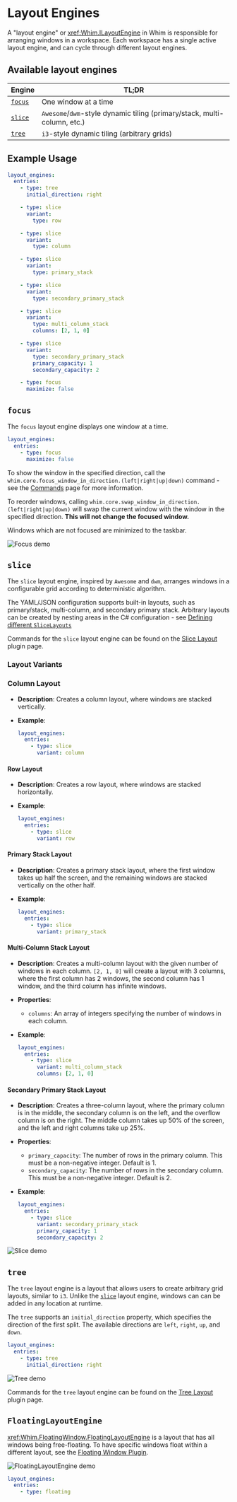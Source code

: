 # Layout Engines

A "layout engine" or <xref:Whim.ILayoutEngine> in Whim is responsible for arranging windows in a workspace. Each workspace has a single active layout engine, and can cycle through different layout engines.

## Available layout engines

| Engine            | TL;DR                                                                    |
| ----------------- | ------------------------------------------------------------------------ |
| [`focus`](#focus) | One window at a time                                                     |
| [`slice`](#slice) | `Awesome`/`dwm`-style dynamic tiling (primary/stack, multi-column, etc.) |
| [`tree`](#tree)   | `i3`-style dynamic tiling (arbitrary grids)                              |

## Example Usage

```yaml
layout_engines:
  entries:
    - type: tree
      initial_direction: right

    - type: slice
      variant:
        type: row

    - type: slice
      variant:
        type: column

    - type: slice
      variant:
        type: primary_stack

    - type: slice
      variant:
        type: secondary_primary_stack

    - type: slice
      variant:
        type: multi_column_stack
        columns: [2, 1, 0]

    - type: slice
      variant:
        type: secondary_primary_stack
        primary_capacity: 1
        secondary_capacity: 2

    - type: focus
      maximize: false
```

## `focus`

The `focus` layout engine displays one window at a time.

```yaml
layout_engines:
  entries:
    - type: focus
      maximize: false
```

To show the window in the specified direction, call the `whim.core.focus_window_in_direction.(left|right|up|down)` command - see the [Commands](commands.md) page for more information.

To reorder windows, calling `whim.core.swap_window_in_direction.(left|right|up|down)` will swap the current window with the window in the specified direction. **This will not change the focused window.**

Windows which are not focused are minimized to the taskbar.

![Focus demo](../../images/focus-layout-demo.gif)

## `slice`

The `slice` layout engine, inspired by `Awesome` and `dwm`, arranges windows in a configurable grid according to deterministic algorithm.

The YAML/JSON configuration supports built-in layouts, such as primary/stack, multi-column, and secondary primary stack. Arbitrary layouts can be created by nesting areas in the C# configuration - see [Defining different `SliceLayouts`](../../script/core/layout-engines.md#defining-different-slicelayouts)

Commands for the `slice` layout engine can be found on the [Slice Layout](../plugins/slice-layout.md#commands) plugin page.

### Layout Variants

### Column Layout

- **Description**: Creates a column layout, where windows are stacked vertically.
- **Example**:

  ```yaml
  layout_engines:
    entries:
      - type: slice
        variant: column
  ```

#### Row Layout

- **Description**: Creates a row layout, where windows are stacked horizontally.
- **Example**:

  ```yaml
  layout_engines:
    entries:
      - type: slice
        variant: row
  ```

#### Primary Stack Layout

- **Description**: Creates a primary stack layout, where the first window takes up half the screen, and the remaining windows are stacked vertically on the other half.
- **Example**:

  ```yaml
  layout_engines:
    entries:
      - type: slice
        variant: primary_stack
  ```

#### Multi-Column Stack Layout

- **Description**: Creates a multi-column layout with the given number of windows in each column. `[2, 1, 0]` will create a layout with 3 columns, where the first column has 2 windows, the second column has 1 window, and the third column has infinite windows.
- **Properties**:
  - `columns`: An array of integers specifying the number of windows in each column.
- **Example**:

  ```yaml
  layout_engines:
    entries:
      - type: slice
        variant: multi_column_stack
        columns: [2, 1, 0]
  ```

#### Secondary Primary Stack Layout

- **Description**: Creates a three-column layout, where the primary column is in the middle, the secondary column is on the left, and the overflow column is on the right. The middle column takes up 50% of the screen, and the left and right columns take up 25%.
- **Properties**:
  - `primary_capacity`: The number of rows in the primary column. This must be a non-negative integer. Default is 1.
  - `secondary_capacity`: The number of rows in the secondary column. This must be a non-negative integer. Default is 2.
- **Example**:

  ```yaml
  layout_engines:
    entries:
      - type: slice
        variant: secondary_primary_stack
        primary_capacity: 1
        secondary_capacity: 2
  ```

![Slice demo](../../images/slice-layout-demo.gif)

## `tree`

The `tree` layout engine is a layout that allows users to create arbitrary grid layouts, similar to `i3`. Unlike the [`slice`](#slice) layout engine, windows can can be added in any location at runtime.

The `tree` supports an `initial_direction` property, which specifies the direction of the first split. The available directions are `left`, `right`, `up`, and `down`.

```yaml
layout_engines:
  entries:
    - type: tree
      initial_direction: right
```

![Tree demo](../../images/tree-layout-demo.gif)

Commands for the `tree` layout engine can be found on the [Tree Layout](../plugins/tree-layout.md#commands) plugin page.

## `FloatingLayoutEngine`

<xref:Whim.FloatingWindow.FloatingLayoutEngine> is a layout that has all windows being free-floating. To have specific windows float within a different layout, see the [Floating Window Plugin](../plugins/floating-window.md).

![FloatingLayoutEngine demo](../../images/floating-layout-demo.gif)

```yaml
layout_engines:
  entries:
    - type: floating
```
